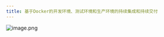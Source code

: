 ```yaml
---
title: 基于Docker的开发环境、测试环境和生产环境的持续集成和持续交付
---
```


![image.png](https://upload-images.jianshu.io/upload_images/5189695-6c33f5f5aa01f7c4.png?imageMogr2/auto-orient/strip%7CimageView2/2/w/1240)
